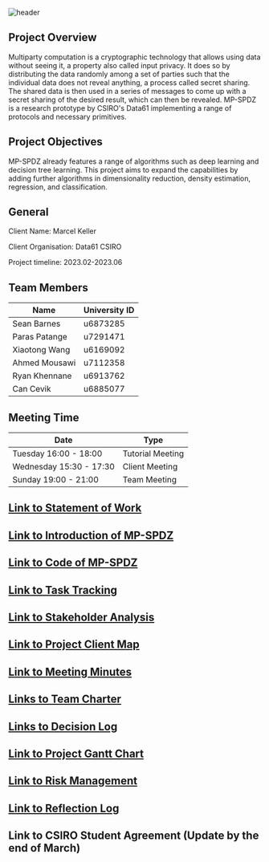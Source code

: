 ![header](https://capsule-render.vercel.app/api?type=waving&color=auto&height=300&section=header&text=Secure%20Machine%20Learning&fontSize=60)
<!--
https://github.com/kyechan99/capsule-render#fontcolor）
-->


## Project Overview

Multiparty computation is a cryptographic technology that allows using data without seeing it, a property also called input privacy. It does so by distributing the data randomly among a set of parties such that the individual data does not reveal anything, a process called secret sharing. The shared data is then used in a series of messages to come up with a secret sharing of the desired result, which can then be revealed. MP-SPDZ is a research prototype by CSIRO's Data61 implementing a range of protocols and necessary primitives.

## Project Objectives
MP-SPDZ already features a range of algorithms such as deep learning and decision tree learning. This project aims to expand the capabilities by adding further algorithms in dimensionality reduction, density estimation, regression, and classification.

## General
Client Name: Marcel Keller

Client Organisation: Data61 CSIRO

Project timeline: 2023.02-2023.06

## Team Members
| Name | University ID |
|------|-------------- |
| Sean Barnes | u6873285 |
| Paras Patange | u7291471|
| Xiaotong Wang	| u6169092 |
| Ahmed Mousawi	| u7112358 |
| Ryan Khennane	| u6913762 |
| Can Cevik | u6885077 |

## Meeting Time
| Date | Type |
|------|-------------- |
| Tuesday 16:00 - 18:00 | Tutorial Meeting |
| Wednesday 15:30 - 17:30| Client Meeting|
| Sunday 19:00 - 21:00| Team Meeting|

## [Link to Statement of Work](https://drive.google.com/drive/u/0/folders/1tCAfztzJx7YgfLAmsnKRq_s2impE1Q7B)
## [Link to Introduction of MP-SPDZ](https://mp-spdz.readthedocs.io/en/latest/ml-quickstart.html)
## [Link to Code of MP-SPDZ](https://github.com/data61/MP-SPDZ)
## [Link to Task Tracking](https://miro.com/app/board/uXjVPjR9MYs=/)
## [Link to Stakeholder Analysis](https://miro.com/app/board/uXjVMfkcOEk=/)
## [Link to Project Client Map](https://miro.com/app/board/uXjVMfkcOEk=/)
## [Link to Meeting Minutes](https://drive.google.com/drive/folders/16LhibCfd06TyH4-3xPBaNQMNuGnEElEW)
## [Links to Team Charter](https://docs.google.com/document/d/1I5LZwnmgUVCRYYSPBkaznQzCqvFD1-fk/edit)
## [Links to Decision Log](https://docs.google.com/spreadsheets/d/1nkx4IdIY7d0pPP3vTCwvZQnn6ardF2Hd/edit#gid=1408635962)
## [Link to Project Gantt Chart](https://docs.google.com/spreadsheets/d/18iPEUWNaEiEkPMvJKbRuYyEj92k0Lmes/edit#gid=542302743)
## [Link to Risk Management](https://docs.google.com/spreadsheets/d/1Y21lqAagd4rDACf7TAg68KaxS2UqvOoUfzTwojKAfl8/edit#gid=0)
## [Link to Reflection Log](https://docs.google.com/document/d/17tbad-uUrClPBtvroFS1phQUKwCasDoLz9vKn1PH1Bk/edit#heading=h.z6ne0og04bp5)
## Link to CSIRO Student Agreement (Update by the end of March)
